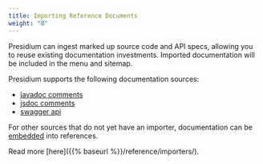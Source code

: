 ```yaml
---
title: Importing Reference Documents
weight: "8"
---
```


Presidium can ingest marked up source code and API specs, allowing you to reuse existing documentation investments. Imported documentation will be included in the menu and sitemap.

Presidium supports the following documentation sources:
- [javadoc comments](#javadoc)
- [jsdoc comments](#jsdoc)
- [swagger api](#swagger)

For other sources that do not yet have an importer, documentation can be [embedded](#embed) into references.

Read more [here]({{% baseurl %}}/reference/importers/).
